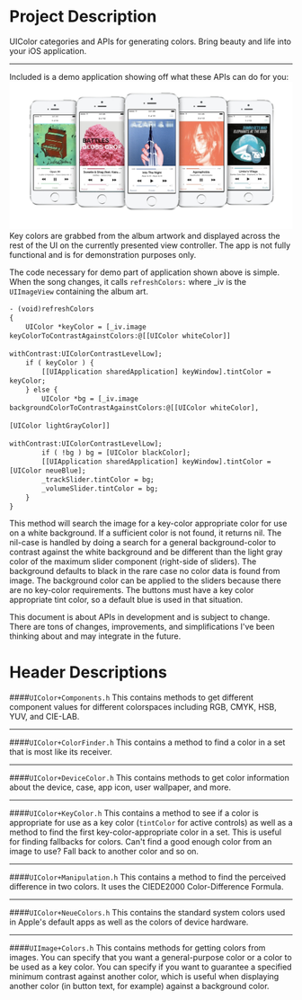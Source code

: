 Project Description
=====

UIColor categories and APIs for generating colors. Bring beauty and life into your iOS application.

---

Included is a demo application showing off what these APIs can do for you:
![Demo application using these APIs](demo/display.jpg "Demo application using these APIs")
Key colors are grabbed from the album artwork and displayed across the rest of the UI on the currently presented view controller. The app is not fully functional and is for demonstration purposes only.

The code necessary for demo part of application shown above is simple. When the song changes, it calls `refreshColors:` where _iv is the `UIImageView` containing the album art.

	- (void)refreshColors
	{
		UIColor *keyColor = [_iv.image keyColorToContrastAgainstColors:@[[UIColor whiteColor]]
														  withContrast:UIColorContrastLevelLow];
		if ( keyColor ) {
			[[UIApplication sharedApplication] keyWindow].tintColor = keyColor;
		} else {
			UIColor *bg = [_iv.image backgroundColorToContrastAgainstColors:@[[UIColor whiteColor],
																		      [UIColor lightGrayColor]]
															   withContrast:UIColorContrastLevelLow];
			if ( !bg ) bg = [UIColor blackColor];
			[[UIApplication sharedApplication] keyWindow].tintColor = [UIColor neueBlue];
			_trackSlider.tintColor = bg;
			_volumeSlider.tintColor = bg;
		}
	}

This method will search the image for a key-color appropriate color for use on a white background. If a sufficient color is not found, it returns nil. The nil-case is handled by doing a search for a general background-color to contrast against the white background and be different than the light gray color of the maximum slider component (right-side of sliders). The background defaults to black in the rare case no color data is found from image. The background color can be applied to the sliders because there are no key-color requirements. The buttons must have a key color appropriate tint color, so a default blue is used in that situation.


This document is about APIs in development and is subject to change. There are tons of changes, improvements, and simplifications I've been thinking about and may integrate in the future.


Header Descriptions
=====

####`UIColor+Components.h`
This contains methods to get different component values for different colorspaces including RGB, CMYK, HSB, YUV, and CIE-LAB.

---


####`UIColor+ColorFinder.h`
This contains a method to find a color in a set that is most like its receiver.

---


####`UIColor+DeviceColor.h`
This contains methods to get color information about the device, case, app icon, user wallpaper, and more.

---


####`UIColor+KeyColor.h`
This contains a method to see if a color is appropriate for use as a key color (`tintColor` for active controls) as well as a method to find the first key-color-appropriate color in a set. This is useful for finding fallbacks for colors. Can't find a good enough color from an image to use? Fall back to another color and so on.

---

####`UIColor+Manipulation.h`
This contains a method to find the perceived difference in two colors. It uses the CIEDE2000 Color-Difference Formula.

---

####`UIColor+NeueColors.h`
This contains the standard system colors used in Apple's default apps as well as the colors of device hardware.

---

####`UIImage+Colors.h`
This contains methods for getting colors from images. You can specify that you want a general-purpose color or a color to be used as a key color. You can specify if you want to guarantee a specified minimum contrast against another color, which is useful when displaying another color (in button text, for example) against a background color.
